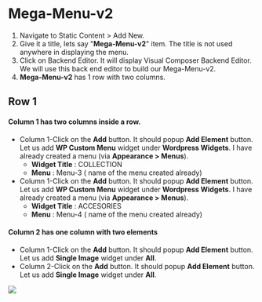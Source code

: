 # Mega-Menu-v2
1. Navigate to Static Content > Add New.
2. Give it a title, lets say "**Mega-Menu-v2**" item. The title is not used anywhere in displaying the menu.
3. Click on Backend Editor. It will display Visual Composer Backend Editor. We will use this back end editor to build our Mega-Menu-v2.
4. **Mega-Menu-v2** has 1 row with two columns.


## Row 1

#### Column 1 has two columns inside a row.

* Column 1-Click on the **Add** button. It should popup **Add Element** button. Let us add **WP Custom Menu** widget under **Wordpress Widgets**. I have already created a menu (via **Appearance > Menus**).
  * **Widget Title** : COLLECTION
  * **Menu** : Menu-3 ( name of the menu created already)
* Column 1-Click on the **Add** button. It should popup **Add Element** button. Let us add **WP Custom Menu** widget under **Wordpress Widgets**. I have already created a menu (via **Appearance > Menus**).
  * **Widget Title** : ACCESORIES
  * **Menu** : Menu-4 ( name of the menu created already)

#### Column 2 has one column with two elements


* Column 1-Click on the **Add** button. It should popup **Add Element** button. Let us add **Single Image** widget under **All**.
* Column 2-Click on the **Add** button. It should popup **Add Element** button. Let us add **Single Image** widget under **All**.

![](http://transvelo.github.io/docs/bewear/images/single-image-setting.png)

